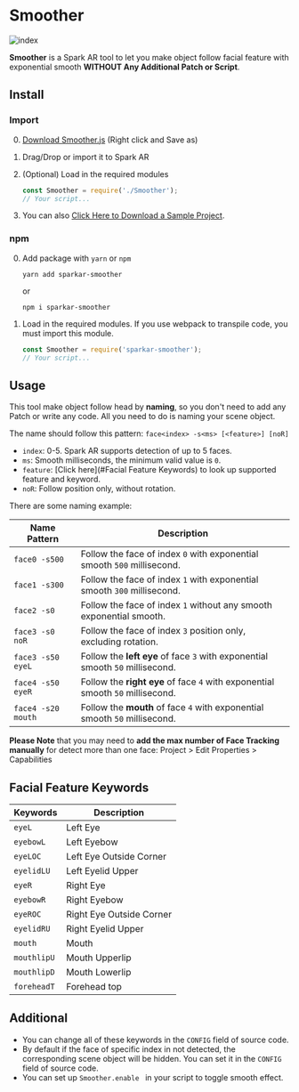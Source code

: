 # Smoother

![index](https://github.com/pofulu/sparkar-smoother/blob/master/README.assets/index.gif?raw=true)

**Smoother** is a Spark AR tool to let you make object follow facial feature with exponential smooth **WITHOUT Any Additional Patch or Script**.



## Install

### Import

0. [Download Smoother.js](https://raw.githubusercontent.com/pofulu/sparkar-smoother/master/SmootherDemo/scripts/Smoother.js) (Right click and Save as)

2. Drag/Drop or import it to Spark AR

3. (Optional) Load in the required modules

    ```javascript
    const Smoother = require('./Smoother');
    // Your script...
    ```

4. You can also [Click Here to Download a Sample Project](https://yehonal.github.io/DownGit/#home?url=https://github.com/pofulu/sparkar-smoother/tree/master/SmootherDemo).

### npm

0. Add package with `yarn` or `npm`

    ```shell
    yarn add sparkar-smoother
    ```

    or

    ```shell
    npm i sparkar-smoother
    ```

1. Load in the required modules. If you use webpack to transpile code, you must import this module.

    ```javascript
    const Smoother = require('sparkar-smoother');
    // Your script...
    ```



## Usage 

This tool make object follow head by **naming**, so you don't need to add any Patch or write any code. All you need to do is naming your scene object.

The name should follow this pattern: `face<index> -s<ms> [<feature>] [noR]`

- `index`: 0-5. Spark AR supports detection of up to 5 faces.
- `ms`: Smooth milliseconds, the minimum valid value is `0`.
- `feature`: [Click here](#Facial Feature Keywords) to look up supported feature and keyword.
- `noR`: Follow position only, without rotation.

There are some naming example:

| Name Pattern       | Description                                                  |
| ------------------ | ------------------------------------------------------------ |
| `face0 -s500`      | Follow the face of index `0` with exponential smooth `500` millisecond. |
| `face1 -s300`      | Follow the face of index `1` with exponential smooth `300` millisecond. |
| `face2 -s0`        | Follow the face of index `1` without any smooth exponential smooth. |
| `face3 -s0 noR`    | Follow the face of index `3` position only, excluding rotation. |
| `face3 -s50 eyeL`  | Follow the **left eye** of face `3` with exponential smooth `50` millisecond. |
| `face4 -s50 eyeR`  | Follow the **right eye** of face `4` with exponential smooth `50` millisecond. |
| `face4 -s20 mouth` | Follow the **mouth** of face `4` with exponential smooth `50` millisecond. |

**Please Note** that you may need to **add the max number of Face Tracking manually** for detect more than one face: Project > Edit Properties > Capabilities



## Facial Feature Keywords

| Keywords    | Description              |
| ----------- | ------------------------ |
| `eyeL`      | Left Eye                 |
| `eyebowL`   | Left Eyebow              |
| `eyeLOC`    | Left Eye Outside Corner  |
| `eyelidLU`  | Left Eyelid Upper        |
| `eyeR`      | Right Eye                |
| `eyebowR`   | Right Eyebow             |
| `eyeROC`    | Right Eye Outside Corner |
| `eyelidRU`  | Right Eyelid Upper       |
| `mouth`     | Mouth                    |
| `mouthlipU` | Mouth Upperlip           |
| `mouthlipD` | Mouth Lowerlip           |
| `foreheadT` | Forehead top             |



## Additional

- You can change all of these keywords in the `CONFIG` field of source code.
- By default if the face of specific index in not detected, the corresponding scene object will be hidden. You can set it in the `CONFIG` field of source code.
- You can set up `Smoother.enable ` in your script to toggle smooth effect.
